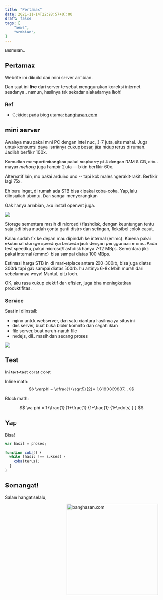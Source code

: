 ```yaml
---
title: "Pertamax"
date: 2021-11-14T22:28:57+07:00
draft: false
tags: [
    "news",
    "armbian",
]
---
```


Bismillah.. 

## Pertamax

Website ini dibuild dari mini server armbian.

Dan saat ini **live** dari server tersebut menggunakan koneksi internet seadanya.. namun, hasilnya tak sekadar alakadarnya lhoh! 

### Ref

- Cekidot pada blog utama: [banghasan.com](https://banghasan.com/post/2021/11/11/oprek-stb-router/)

## mini server

Awalnya mau pakai mini PC dengan intel nuc, 3-7 juta, eits mahal. Juga untuk konsumsi daya listriknya cukup besar, jika hidup terus di rumah. Jadilah berfikir 100x.

Kemudian mempertimbangkan pakai raspberry pi 4 dengan RAM 8 GB, eits.. mayan _mehong_ juga hampir 2juta -- bikin berfikir 60x.

Alternatif lain, mo pakai arduino uno -- tapi kok males ngerakit-rakit. Berfikir lagi 75x.

Eh baru ingat, di rumah ada STB bisa dipakai coba-coba. Yap, lalu diinstallah ubuntu. Dan sangat menyenangkan!

Gak hanya armbian, aku install openwrt juga.

![](/img/stb.webp)

Storage sementara masih di microsd / flashdisk, dengan keuntungan tentu saja jadi bisa mudah gonta ganti distro dan setingan, fleksibel colok cabut.

Kalau sudah fix ke depan mau dipindah ke internal (emmc). Karena pakai eksternal storage speednya berbeda jauh dengan penggunaan emmc. Pada test speedku, pakai microsd/flashdisk hanya 7-12 MBps. Sementara jika pakai internal (emmc), bisa sampai diatas 100 MBps.

Estimasi harga STB ini di marketplace antara 200-300rb, bisa juga diatas 300rb tapi gak sampai diatas 500rb.
Itu artinya 6-8x lebih murah dari sebelumnya woyy! Mantul, gitu loch.

OK, aku rasa cukup efektif dan efisien, juga bisa meningkatkan produktifitas.

### Service

Saat ini diinstall:

- nginx untuk webserver, dan satu diantara hasilnya ya situs ini
- dns server, buat buka blokir kominfo dan cegah iklan
- file server, buat naruh-naruh file
- nodejs, dll.. masih dan sedang proses

![](https://banghasan.com/img/in-post/2021-11/11/armbian.webp)

## Test

Ini test-test corat coret

Inline math: $$ \varphi = \dfrac{1+\sqrt5}{2}= 1.6180339887… $$

Block math:

$$
 \varphi = 1+\frac{1} {1+\frac{1} {1+\frac{1} {1+\cdots} } }
$$


## Yap

Bisa!

```js
var hasil = proses;

function coba() {
  while (hasil !== sukses) {
    coba(terus);
  }
}
```

## Semangat!

Salam hangat selalu,

<img src="https://banghasan.com/img/icons/banghasan.svg" alt="banghasan.com" style="float: right;
width: 300px;" />

